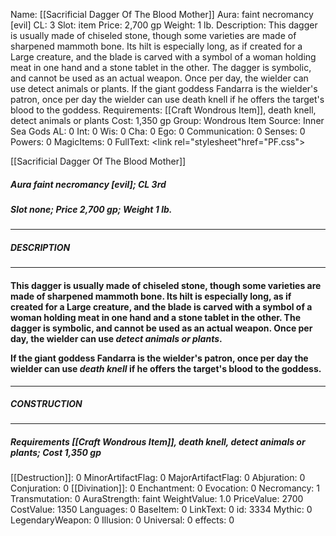 Name: [[Sacrificial Dagger Of The Blood Mother]]
Aura: faint necromancy [evil]
CL: 3
Slot: item
Price: 2,700 gp
Weight: 1 lb.
Description: This dagger is usually made of chiseled stone, though some varieties are made of sharpened mammoth bone. Its hilt is especially long, as if created for a Large creature, and the blade is carved with a symbol of a woman holding meat in one hand and a stone tablet in the other. The dagger is symbolic, and cannot be used as an actual weapon. Once per day, the wielder can use detect animals or plants. If the giant goddess Fandarra is the wielder's patron, once per day the wielder can use death knell if he offers the target's blood to the goddess.
Requirements: [[Craft Wondrous Item]], death knell, detect animals or plants
Cost: 1,350 gp
Group: Wondrous Item
Source: Inner Sea Gods
AL: 0
Int: 0
Wis: 0
Cha: 0
Ego: 0
Communication: 0
Senses: 0
Powers: 0
MagicItems: 0
FullText: <link rel="stylesheet"href="PF.css"><div class="heading"><p class="alignleft">[[Sacrificial Dagger Of The Blood Mother]]</p><div style="clear: both;"></div></div><div><h5><b>Aura </b>faint necromancy [evil]; <b>CL </b>3rd</h5><h5><b>Slot </b>none; <b>Price </b>2,700 gp; <b>Weight </b>1 lb.</h5></div><hr/><div><h5><b>DESCRIPTION</b></h5></div><hr/><div><h4><p>This dagger is usually made of chiseled stone, though some varieties are made of sharpened mammoth bone. Its hilt is especially long, as if created for a Large creature, and the blade is carved with a symbol of a woman holding meat in one hand and a stone tablet in the other. The dagger is symbolic, and cannot be used as an actual weapon. Once per day, the wielder can use <i>detect animals or plants</i>.</p><p>If the giant goddess Fandarra is the wielder's patron, once per day the wielder can use <i>death knell</i> if he offers the target's blood to the goddess.</p></h4></div><hr/><div><h5><b>CONSTRUCTION</b></h5></div><hr/><div><h5><b>Requirements </b>[[Craft Wondrous Item]], <i>death knell</i>, <i>detect animals or plants</i>; <b>Cost </b>1,350 gp</h5></div>
[[Destruction]]: 0
MinorArtifactFlag: 0
MajorArtifactFlag: 0
Abjuration: 0
Conjuration: 0
[[Divination]]: 0
Enchantment: 0
Evocation: 0
Necromancy: 1
Transmutation: 0
AuraStrength: faint
WeightValue: 1.0
PriceValue: 2700
CostValue: 1350
Languages: 0
BaseItem: 0
LinkText: 0
id: 3334
Mythic: 0
LegendaryWeapon: 0
Illusion: 0
Universal: 0
effects: 0
